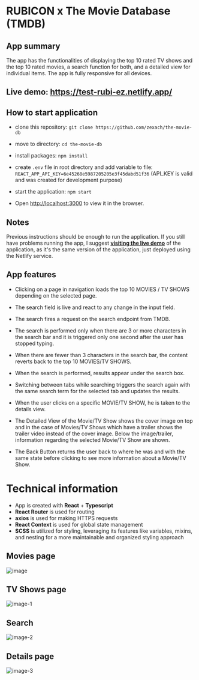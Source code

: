 # RUBICON x The Movie Database (TMDB)


## App summary

The app has the functionalities of displaying the top 10 rated TV shows and the top 10 rated movies, a search function for both, and a detailed view for individual items. The app is fully responsive for all devices.

## Live demo: https://test-rubi-ez.netlify.app/

## How to start application

* clone this repository: `git clone https://github.com/zexach/the-movie-db`
* move to directory: `cd the-movie-db`
* install packages: `npm install`
* create `.env` file in root directory and add variable to file: `REACT_APP_API_KEY=6e45268e5987205205e3f45dabd51f36` (API_KEY is valid and was created for development purpose)
* start the application: `npm start`


* Open [http://localhost:3000](http://localhost:3000) to view it in the browser.

## Notes
Previous instructions should be enough to run the application. If you still have problems running the app, I suggest **[visiting the live demo](https://test-rubi-ez.netlify.app/)** of the application, as it's the same version of the application, just deployed using the Netlify service.

## App features

* Clicking on a page in navigation loads the top 10 MOVIES / TV SHOWS depending on the selected page.

* The search field is live and react to any change in the input field.

* The search fires a request on the search endpoint from TMDB.

* The search is performed only when there are 3 or more characters in the search bar and it is triggered only one second after the user has stopped typing.

* When there are fewer than 3 characters in the search bar, the content reverts back to the top 10 MOVIES/TV SHOWS.

* When the search is performed, results appear under the search box.

* Switching between tabs while searching triggers the search again with the same search term for the selected tab and updates the results.

* When the user clicks on a specific MOVIE/TV SHOW, he is taken to the details view.

* The Detailed View of the Movie/TV Show shows the cover image on top and in the case of Movies/TV Shows which have a trailer shows the trailer video instead of the cover image. Below the image/trailer, information regarding the selected Movie/TV Show are shown.

* The Back Button returns the user back to where he was and with the same state before clicking to see more information about a Movie/TV Show. 


# Technical information
* App is created with **React** + **Typescript**
* **React Router** is used for routing
* **axios** is used for making HTTPS requests
* **React Context** is used for global state management
* **SCSS** is utilized for styling, leveraging its features like variables, mixins, and nesting for a more maintainable and organized styling approach

## Movies page

![image](https://github.com/zexach/the-movie-db/assets/83666062/639819e4-eff1-44c2-9f05-c6e6f8590f7a)


## TV Shows page
![image-1](https://github.com/zexach/the-movie-db/assets/83666062/dca327fc-8040-4389-a6d6-7ddf8aa605d8)


## Search 
![image-2](https://github.com/zexach/the-movie-db/assets/83666062/d8d70147-6321-4583-8be5-80481800afa5)


## Details page
![image-3](https://github.com/zexach/the-movie-db/assets/83666062/18ad2986-ece2-4fe0-b21e-7ca1ff6123d2)



